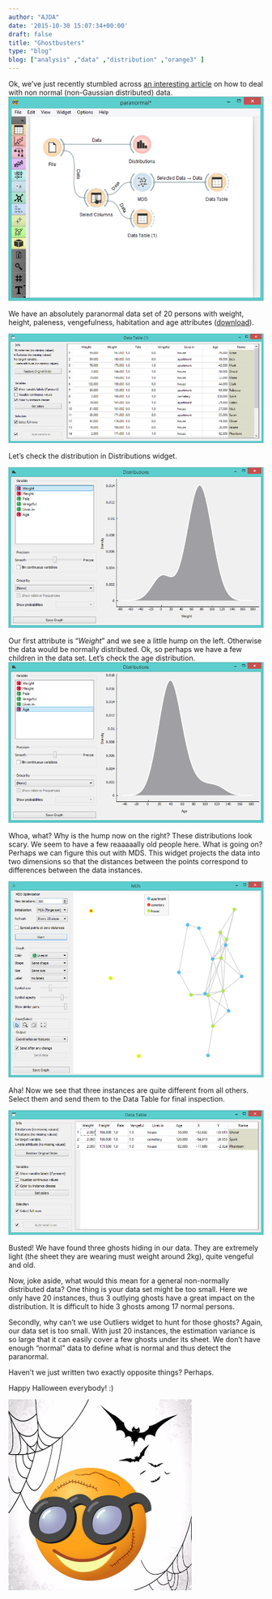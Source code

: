 ```yaml
---
author: "AJDA"
date: '2015-10-30 15:07:34+00:00'
draft: false
title: "Ghostbusters"
type: "blog"
blog: ["analysis" ,"data" ,"distribution" ,"orange3" ]
---
```


Ok, we’ve just recently stumbled across [an interesting article](http://www.isixsigma.com/tools-templates/normality/dealing-non-normal-data-strategies-and-tools/) on how to deal with non normal (non-Gaussian distributed) data.
![](paranormal1.png)

We have an absolutely paranormal data set of 20 persons with weight, height, paleness, vengefulness, habitation and age attributes ([download](https://docs.google.com/spreadsheets/d/1KycPyD1KdX8NFCQhS6OnrOZqVds5nppljwFCesba3RA/edit?usp=sharing)).

![](paranormal2.png)

Let’s check the distribution in Distributions widget.

![](paranormal3.png)

Our first attribute is “_Weight_” and we see a little hump on the left. Otherwise the data would be normally distributed. Ok, so perhaps we have a few children in the data set. Let’s check the age distribution.
![](paranormal4.png)

Whoa, what? Why is the hump now on the right? These distributions look scary. We seem to have a few reaaaaally old people here. What is going on? Perhaps we can figure this out with MDS. This widget projects the data into two dimensions so that the distances between the points correspond to differences between the data instances.

![](paranormal5.png)

Aha! Now we see that three instances are quite different from all others. Select them and send them to the Data Table for final inspection.

![](paranormal6.png)

Busted! We have found three ghosts hiding in our data. They are extremely light (the sheet they are wearing must weight around 2kg), quite vengeful and old.

Now, joke aside, what would this mean for a general non-normally distributed data? One thing is your data set might be too small. Here we only have 20 instances, thus 3 outlying ghosts have a great impact on the distribution. It is difficult to hide 3 ghosts among 17 normal persons.

Secondly, why can’t we use Outliers widget to hunt for those ghosts? Again, our data set is too small. With just 20 instances, the estimation variance is so large that it can easily cover a few ghosts under its sheet. We don’t have enough “normal” data to define what is normal and thus detect the paranormal.

Haven’t we just written two exactly opposite things? Perhaps.

Happy Halloween everybody! :)

![](spooky-orange.jpg)
